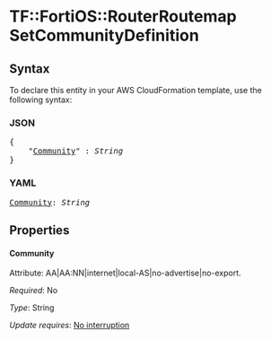 # TF::FortiOS::RouterRoutemap SetCommunityDefinition

## Syntax

To declare this entity in your AWS CloudFormation template, use the following syntax:

### JSON

<pre>
{
    "<a href="#community" title="Community">Community</a>" : <i>String</i>
}
</pre>

### YAML

<pre>
<a href="#community" title="Community">Community</a>: <i>String</i>
</pre>

## Properties

#### Community

Attribute: AA|AA:NN|internet|local-AS|no-advertise|no-export.

_Required_: No

_Type_: String

_Update requires_: [No interruption](https://docs.aws.amazon.com/AWSCloudFormation/latest/UserGuide/using-cfn-updating-stacks-update-behaviors.html#update-no-interrupt)

